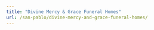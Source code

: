 ```yaml
---
title: "Divine Mercy & Grace Funeral Homes"
url: /san-pablo/divine-mercy-and-grace-funeral-homes/
---
```

